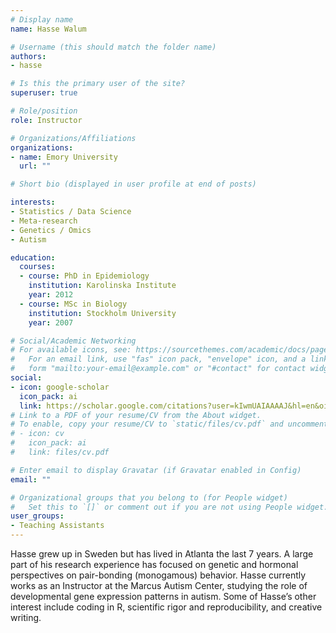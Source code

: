 ```yaml
---
# Display name
name: Hasse Walum

# Username (this should match the folder name)
authors:
- hasse

# Is this the primary user of the site?
superuser: true

# Role/position
role: Instructor

# Organizations/Affiliations
organizations:
- name: Emory University
  url: ""

# Short bio (displayed in user profile at end of posts)

interests:
- Statistics / Data Science 
- Meta-research 
- Genetics / Omics
- Autism

education:
  courses:
  - course: PhD in Epidemiology
    institution: Karolinska Institute 
    year: 2012
  - course: MSc in Biology
    institution: Stockholm University
    year: 2007

# Social/Academic Networking
# For available icons, see: https://sourcethemes.com/academic/docs/page-builder/#icons
#   For an email link, use "fas" icon pack, "envelope" icon, and a link in the
#   form "mailto:your-email@example.com" or "#contact" for contact widget.
social:
- icon: google-scholar
  icon_pack: ai
  link: https://scholar.google.com/citations?user=kIwmUAIAAAAJ&hl=en&oi=ao
# Link to a PDF of your resume/CV from the About widget.
# To enable, copy your resume/CV to `static/files/cv.pdf` and uncomment the lines below.
# - icon: cv
#   icon_pack: ai
#   link: files/cv.pdf

# Enter email to display Gravatar (if Gravatar enabled in Config)
email: ""

# Organizational groups that you belong to (for People widget)
#   Set this to `[]` or comment out if you are not using People widget.
user_groups:
- Teaching Assistants
---
```


Hasse grew up in Sweden but has lived in Atlanta the last 7 years. A large part of his research experience has focused on genetic and hormonal perspectives on pair-bonding (monogamous) behavior. Hasse currently works as an Instructor at the Marcus Autism Center, studying the role of developmental gene expression patterns in autism. Some of Hasse’s other interest include coding in R, scientific rigor and reproducibility, and creative writing. 


